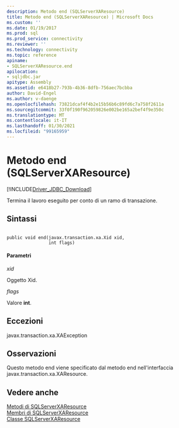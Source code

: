 ```yaml
---
description: Metodo end (SQLServerXAResource)
title: Metodo end (SQLServerXAResource) | Microsoft Docs
ms.custom: ''
ms.date: 01/19/2017
ms.prod: sql
ms.prod_service: connectivity
ms.reviewer: ''
ms.technology: connectivity
ms.topic: reference
apiname:
- SQLServerXAResource.end
apilocation:
- sqljdbc.jar
apitype: Assembly
ms.assetid: e6418b27-793b-4b36-8dfb-756aec7bcbba
author: David-Engel
ms.author: v-daenge
ms.openlocfilehash: 73821dcaf4f4b2e15b56b6c89fd6c7a758f2611a
ms.sourcegitcommit: 33f0f190f962059826e002be165a2bef4f9e350c
ms.translationtype: MT
ms.contentlocale: it-IT
ms.lasthandoff: 01/30/2021
ms.locfileid: "99165959"
---
```

# <a name="end-method-sqlserverxaresource"></a>Metodo end (SQLServerXAResource)
[!INCLUDE[Driver_JDBC_Download](../../../includes/driver_jdbc_download.md)]

  Termina il lavoro eseguito per conto di un ramo di transazione.  
  
## <a name="syntax"></a>Sintassi  
  
```  
  
public void end(javax.transaction.xa.Xid xid,  
                int flags)  
```  
  
#### <a name="parameters"></a>Parametri  
 *xid*  
  
 Oggetto Xid.  
  
 *flags*  
  
 Valore **int**.  
  
## <a name="exceptions"></a>Eccezioni  
 javax.transaction.xa.XAException  
  
## <a name="remarks"></a>Osservazioni  
 Questo metodo end viene specificato dal metodo end nell'interfaccia javax.transaction.xa.XAResource.  
  
## <a name="see-also"></a>Vedere anche  
 [Metodi di SQLServerXAResource](../../../connect/jdbc/reference/sqlserverxaresource-methods.md)   
 [Membri di SQLServerXAResource](../../../connect/jdbc/reference/sqlserverxaresource-members.md)   
 [Classe SQLServerXAResource](../../../connect/jdbc/reference/sqlserverxaresource-class.md)  
  
  
